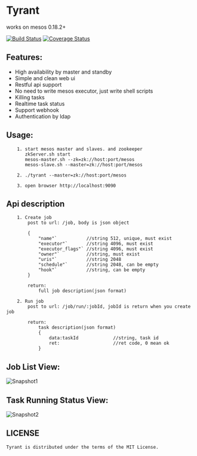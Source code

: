 Tyrant
======
works on mesos 0.18.2+

[![Build Status](https://drone.io/github.com/ngaut/tyrant/status.png)](https://drone.io/github.com/ngaut/tyrant/latest)
[![Coverage Status](https://coveralls.io/repos/ngaut/tyrant/badge.png?branch=master)](https://coveralls.io/r/ngaut/tyrant)


## Features:
* High availability by master and standby
* Simple and clean web ui
* Restful api support
* No need to write mesos executor, just write shell scripts
* Killing tasks
* Realtime task status
* Support webhook 
* Authentication by ldap 


## Usage:
		1. start mesos master and slaves. and zookeeper
		   zkServer.sh start
		   mesos-master.sh --zk=zk://host:port/mesos
		   mesos-slave.sh --master=zk://host:port/mesos

		2. ./tyrant --master=zk://host:port/mesos

		3. open browser http://localhost:9090

## Api description
		1. Create job
			post to url: /job, body is json object
			
			{
				"name"`           //string 512, unique, must exist
				"executor"`       //string 4096, must exist
				"executor_flags"` //string 4096, must exist
				"owner"`          //string, must exist
				"uris"`           //string 2048
				"schedule"`       //string 2048, can be empty
				"hook"`           //string, can be empty
			}
			
			return:
				full job description(json format)

		2. Run job
			post to url: /job/run/:jobId, jobId is return when you create job
			
			return:
				task description(json format)
				{
				    data:taskId       	    //string, task id
				    ret:					//ret code, 0 mean ok
				}



## Job List View:

![Snapshot1](https://raw.githubusercontent.com/ngaut/tyrant/master/docs/snapshot/snapshot-1.png)

## Task Running Status View:

![Snapshot2](https://raw.githubusercontent.com/ngaut/tyrant/master/docs/snapshot/snapshot-3.png)




	
## LICENSE

	Tyrant is distributed under the terms of the MIT License. 

